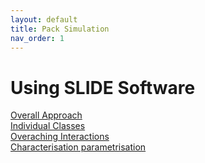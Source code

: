 ```yaml
---
layout: default
title: Pack Simulation
nav_order: 1
---
```



# Using SLIDE Software

[Overall Approach](2_cycling.md)\
[Individual Classes](3_degradation.md)\
[Overaching Interactions](4_ocv_parametrisation.md)\
[Characterisation parametrisation](5_character_parametrisation.md)
